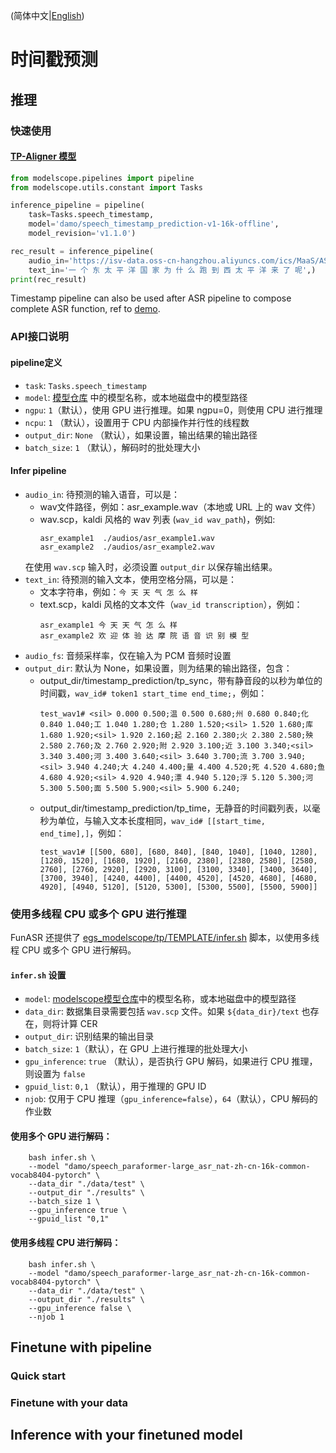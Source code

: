 (简体中文|[English](./README.md))

# 时间戳预测

## 推理

### 快速使用
#### [TP-Aligner 模型](https://modelscope.cn/models/damo/speech_timestamp_prediction-v1-16k-offline/summary)
```python
from modelscope.pipelines import pipeline
from modelscope.utils.constant import Tasks

inference_pipeline = pipeline(
    task=Tasks.speech_timestamp,
    model='damo/speech_timestamp_prediction-v1-16k-offline',
    model_revision='v1.1.0')

rec_result = inference_pipeline(
    audio_in='https://isv-data.oss-cn-hangzhou.aliyuncs.com/ics/MaaS/ASR/test_audio/asr_example_timestamps.wav',
    text_in='一 个 东 太 平 洋 国 家 为 什 么 跑 到 西 太 平 洋 来 了 呢',)
print(rec_result)
```

Timestamp pipeline can also be used after ASR pipeline to compose complete ASR function, ref to [demo](https://github.com/alibaba-damo-academy/FunASR/discussions/246).

### API接口说明
#### pipeline定义
- `task`: `Tasks.speech_timestamp`
- `model`: [模型仓库](https://alibaba-damo-academy.github.io/FunASR/en/model_zoo/modelscope_models.html#pretrained-models-on-modelscope) 中的模型名称，或本地磁盘中的模型路径
- `ngpu`: `1`（默认），使用 GPU 进行推理。如果 ngpu=0，则使用 CPU 进行推理
- `ncpu`: `1` （默认），设置用于 CPU 内部操作并行性的线程数
- `output_dir`: `None` （默认），如果设置，输出结果的输出路径
- `batch_size`: `1` （默认），解码时的批处理大小


#### Infer pipeline
- `audio_in`: 待预测的输入语音，可以是： 
  - wav文件路径，例如：asr_example.wav（本地或 URL 上的 wav 文件） 
  - wav.scp，kaldi 风格的 wav 列表 (`wav_id wav_path`)，例如: 
    ```text
    asr_example1  ./audios/asr_example1.wav
    asr_example2  ./audios/asr_example2.wav
    ```
  在使用 `wav.scp` 输入时，必须设置 `output_dir` 以保存输出结果。
- `text_in`: 待预测的输入文本，使用空格分隔，可以是：
  - 文本字符串，例如：`今 天 天 气 怎 么 样`
  - text.scp，kaldi 风格的文本文件（`wav_id transcription`），例如：
    ```text
    asr_example1 今 天 天 气 怎 么 样
    asr_example2 欢 迎 体 验 达 摩 院 语 音 识 别 模 型
    ```
- `audio_fs`: 音频采样率，仅在输入为 PCM 音频时设置
- `output_dir`: 默认为 None，如果设置，则为结果的输出路径，包含：
  - output_dir/timestamp_prediction/tp_sync，带有静音段的以秒为单位的时间戳，`wav_id# token1 start_time end_time;`，例如：
    ```text
    test_wav1# <sil> 0.000 0.500;温 0.500 0.680;州 0.680 0.840;化 0.840 1.040;工 1.040 1.280;仓 1.280 1.520;<sil> 1.520 1.680;库 1.680 1.920;<sil> 1.920 2.160;起 2.160 2.380;火 2.380 2.580;殃 2.580 2.760;及 2.760 2.920;附 2.920 3.100;近 3.100 3.340;<sil> 3.340 3.400;河 3.400 3.640;<sil> 3.640 3.700;流 3.700 3.940;<sil> 3.940 4.240;大 4.240 4.400;量 4.400 4.520;死 4.520 4.680;鱼 4.680 4.920;<sil> 4.920 4.940;漂 4.940 5.120;浮 5.120 5.300;河 5.300 5.500;面 5.500 5.900;<sil> 5.900 6.240;
    ```
  - output_dir/timestamp_prediction/tp_time，无静音的时间戳列表，以毫秒为单位，与输入文本长度相同，`wav_id# [[start_time, end_time],]`，例如：
    ```text
    test_wav1# [[500, 680], [680, 840], [840, 1040], [1040, 1280], [1280, 1520], [1680, 1920], [2160, 2380], [2380, 2580], [2580, 2760], [2760, 2920], [2920, 3100], [3100, 3340], [3400, 3640], [3700, 3940], [4240, 4400], [4400, 4520], [4520, 4680], [4680, 4920], [4940, 5120], [5120, 5300], [5300, 5500], [5500, 5900]]
    ```

### 使用多线程 CPU 或多个 GPU 进行推理
FunASR 还提供了 [egs_modelscope/tp/TEMPLATE/infer.sh](infer.sh) 脚本，以使用多线程 CPU 或多个 GPU 进行解码。

#### `infer.sh` 设置
- `model`: [modelscope模型仓库](https://alibaba-damo-academy.github.io/FunASR/en/model_zoo/modelscope_models.html#pretrained-models-on-modelscope)中的模型名称，或本地磁盘中的模型路径
- `data_dir`: 数据集目录需要包括 `wav.scp` 文件。如果 `${data_dir}/text` 也存在，则将计算 CER
- `output_dir`: 识别结果的输出目录
- `batch_size`: `1`（默认），在 GPU 上进行推理的批处理大小
- `gpu_inference`: `true` （默认），是否执行 GPU 解码，如果进行 CPU 推理，则设置为 `false`
- `gpuid_list`: `0,1` （默认），用于推理的 GPU ID
- `njob`: 仅用于 CPU 推理（`gpu_inference=false`），`64`（默认），CPU 解码的作业数

#### 使用多个 GPU 进行解码：
```shell
    bash infer.sh \
    --model "damo/speech_paraformer-large_asr_nat-zh-cn-16k-common-vocab8404-pytorch" \
    --data_dir "./data/test" \
    --output_dir "./results" \
    --batch_size 1 \
    --gpu_inference true \
    --gpuid_list "0,1"
```
#### 使用多线程 CPU 进行解码：
```shell
    bash infer.sh \
    --model "damo/speech_paraformer-large_asr_nat-zh-cn-16k-common-vocab8404-pytorch" \
    --data_dir "./data/test" \
    --output_dir "./results" \
    --gpu_inference false \
    --njob 1
```

## Finetune with pipeline

### Quick start

### Finetune with your data

## Inference with your finetuned model

